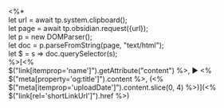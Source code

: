 <%*  
let url = await tp.system.clipboard();  
let page = await tp.obsidian.request({url});  
let p = new DOMParser();  
let doc = p.parseFromString(page, "text/html");  
let $ = s => doc.querySelector(s);  
%>[<%  
$("link[itemprop='name']").getAttribute("content") %>, ▶ <%  
$("meta[property='og:title']").content %>, (<%  
$("meta[itemprop='uploadDate']").content.slice(0, 4) %>)](<%  
$("link[rel='shortLinkUrl']").href %>)

